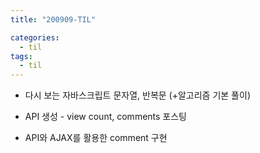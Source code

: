 ```yaml
---
title: "200909-TIL"

categories:
  - til
tags:
  - til
---
```


- 다시 보는 자바스크립트 문자열, 반복문 (+알고리즘 기본 풀이)

- API 생성 - view count, comments 포스팅

- API와 AJAX를 활용한 comment 구현
